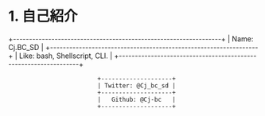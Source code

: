 # 1. 自己紹介
                                                                    
                                                                   
+-----------------------------------------------------------------+
|                         Name: Cj.BC_SD                          |
+-----------------------------------------------------------------+
|                  Like: bash, Shellscript, CLI.                  |
+-----------------------------------------------------------------+
                                                                   
                             +--------------------+
                             | Twitter: @Cj_bc_sd |
                             +--------------------+
                             |   Github: @Cj-bc   |
                             +--------------------+
                                                                   
                                                                   
                                                                   
                                                                   
                                                                   
                                                                   
                                                                   
                                                                   
                                                                   
                                                                   
                                                                   
                                                                   
                                                                   
                                                                   
                                                                   
